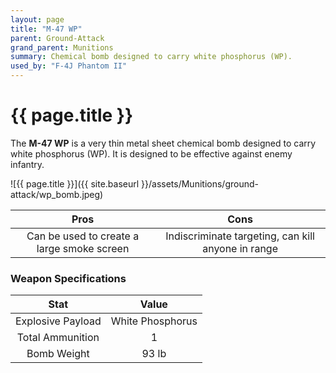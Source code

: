 ```yaml
---
layout: page
title: "M-47 WP"
parent: Ground-Attack
grand_parent: Munitions
summary: Chemical bomb designed to carry white phosphorus (WP).
used_by: "F-4J Phantom II"
---
```


# {{ page.title }}

The **M-47 WP** is a very thin metal sheet chemical bomb designed to carry white phosphorus (WP). It is designed to be effective against enemy infantry.

![{{ page.title }}]({{ site.baseurl }}/assets/Munitions/ground-attack/wp_bomb.jpeg)

| Pros | Cons |
| :---: | :---: |
| Can be used to create a large smoke screen | Indiscriminate targeting, can kill anyone in range |

### Weapon Specifications

| Stat | Value |
|:-----:|:-----:|
| Explosive Payload | White Phosphorus |
| Total Ammunition | 1 |
| Bomb Weight | 93 lb |
